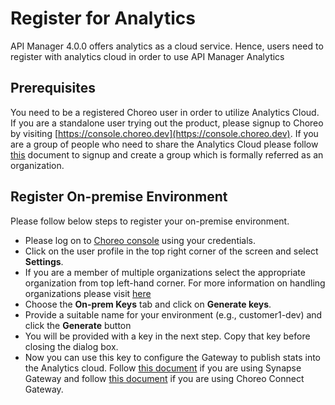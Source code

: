 # Register for Analytics

API Manager 4.0.0 offers analytics as a cloud service. Hence, users need to register with analytics cloud in order to
 use API Manager Analytics
 
## Prerequisites
You need to be a registered Choreo user in order to utilize Analytics Cloud.
 If you are a standalone user trying out the product, please signup to Choreo by visiting 
 [https://console.choreo.dev](https://console.choreo.dev). If you are a group of people who need to share the
  Analytics Cloud please follow [this]({{base_path}}/observe/api-manager-analytics/configure-analytics/working-with-organizations) 
  document to signup and create a group which is formally referred as an
   organization.
 
## Register On-premise Environment
Please follow below steps to register your on-premise environment.

- Please log on to [Choreo console](https://console.choreo.dev) using your credentials.
- Click on the user profile in the top right corner of the screen and select **Settings**.
- If you are a member of multiple organizations select the appropriate organization from top left-hand corner. For
 more information on handling organizations please visit [here]({{base_path}}/observe/api-manager-analytics/configure-analytics/working-with-organizations)
- Choose the **On-prem Keys** tab and click on **Generate keys**.
- Provide a suitable name for your environment (e.g., customer1-dev) and click the **Generate** button
- You will be provided with a key in the next step. Copy that key before closing the dialog box.
- Now you can use this key to configure the Gateway to publish stats into the Analytics cloud. Follow [this
 document]({{base_path}}/observe/api-manager-analytics/configure-analytics/configure-synapse-gateway) if you are using
  Synapse Gateway and follow 
  [this document]({{base_path}}/observe/api-manager-analytics/configure-analytics/configure-microgateway) 
  if you are using Choreo Connect Gateway.
